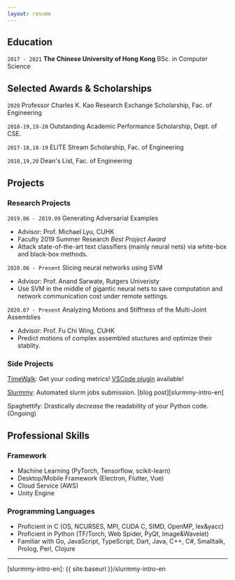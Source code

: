 ```yaml
---
layout: resume
---
```


## Education

`2017 - 2021`
__The Chinese University of Hong Kong__
BSc. in Computer Science

## Selected Awards & Scholarships

`2020`
Professor Charles K. Kao Research Exchange Scholarship, Fac. of Engineering

`2018-19,19-20`
Outstanding Academic Performance Scholarship, Dept. of CSE.

`2017-18,18-19`
ELITE Stream Scholarship, Fac. of Engineering 

`2018,19,20`
Dean's List, Fac. of Engineering

## Projects

### Research Projects

`2019.06 - 2019.09`
Generating Adversarial Examples
- Advisor: Prof. Michael Lyu, CUHK
- Faculty 2019 Summer Research *Best Project Award*
- Attack state-of-the-art text classifiers (mainly neural nets) via white-box and black-box methods.

`2020.06 - Present`
Slicing neural networks using SVM
- Advisor: Prof. Anand Sarwate, Rutgers Univeristy
- Use SVM in the middle of gigantic neural nets to save computation and network communication cost under remote settings.

`2020.07 - Present`
Analyzing Motions and Stiffness of the Multi-Joint Assemblies
- Advisor: Prof. Fu Chi Wing, CUHK
- Predict motions of complex assembled stuctures and optimize their stablity.

### Side Projects

[TimeWalk][timewalk-core]: Get your coding metrics! [VSCode plugin][timewalk-vscode] available!

[Slurmmy][slurmmy-github]: Automated slurm jobs submission. [blog post][slurmmy-intro-en]

Spaghettify: Drastically *decrease* the readability of your Python code. (Ongoing)

## Professional Skills

### Framework

- Machine Learning (PyTorch, Tensorflow, scikit-learn)
- Desktop/Mobile Framework (Electron, Flutter, Vue)
- Cloud Service (AWS)
- Unity Engine

### Programming Languages

- Proficient in C (OS, NCURSES, MPI, CUDA C, SIMD, OpenMP, lex&yacc)
- Proficient in Python (TF/Torch, Web Spider, PyQt, Image&Wavelet)
- Familiar with Go, JavaScript, TypeScript, Dart, Java, C++, C#, Smalltalk, Prolog, Perl, Clojure

<!-- A list is also available [online](https://scholar.google.co.uk/citations?user=LTOTl0YAAAAJ) -->


<!-- ### Footer

Last updated: May 2013 -->


-----

[sid-web]: http://staff.ie.cuhk.edu.hk/~sjaggi/
[michael-web]: http://www.cse.cuhk.edu.hk/~lyu
[cse-web]: http://www.cse.cuhk.edu.hk
[cuhk-web]: http://www.cuhk.edu.hk
[my-resume]: ./assets/files/resume_web.pdf
[timewalk-core]: https://github.com/desmondlzy/timewalk-core
[timewalk-vscode]: https://github.com/desmondlzy/timewalk-vscode
[slurmmy-github]: https://github.com/desmondlzy/slurmmy
[slurmmy-intro-en]: {{ site.baseurl }}/slurmmy-intro-en